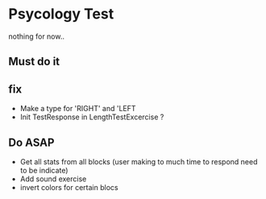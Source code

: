 # Psycology Test

nothing for now..

## Must do it

## fix

- Make a type for 'RIGHT' and 'LEFT
- Init TestResponse in LengthTestExcercise ?

## Do ASAP

- Get all stats from all blocks (user making to much time to respond need to be indicate)
- Add sound exercise
- invert colors for certain blocs
